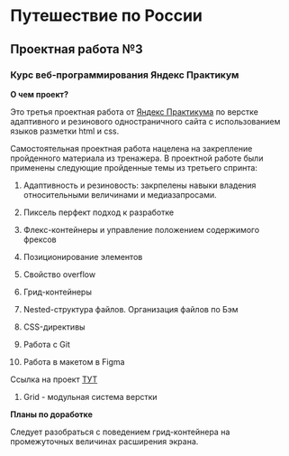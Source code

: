 # Путешествие по России 

## Проектная работа №3 

###  Курс веб-программирования Яндекс Практикум 

**О чем проект?** 

Это третья проектная работа от [Яндекс Практикума](https://practicum.yandex.ru/) по верстке адаптивного и резинового одностраничного сайта с использованием языков разметки html и css. 

Самостоятельная проектная работа нацелена на закрепление пройденного материала из тренажера. В проектной работе были применены следующие пройденные темы из третьего спринта: 

1. Адаптивность и резиновость: закрпелены навыки владения относительными величинами и медиазапросами. 

2. Пиксель перфект подход к разработке 

3. Флекс-контейнеры и управление положением содержимого фрексов 

4. Позиционирование элементов 

5. Свойство overflow 

6. Грид-контейнеры 

7. Nested-структура файлов. Организация файлов по Бэм 

8. CSS-директивы 

7. Работа с Git 

8. Работа в макетом в Figma

 
Ссылка на проект [ТУТ](https://juliamacfiurst.github.io/russian-travel/)

 

1. Grid - модульная система верстки 

 

  **Планы по доработке** 

  Следует разобраться с поведением грид-контейнера на промежуточных величинах расширения экрана.